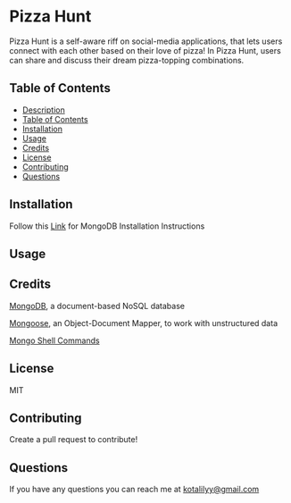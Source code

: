 # Pizza Hunt

Pizza Hunt is a self-aware riff on social-media applications, that lets users connect with each other based on their love of pizza! In Pizza Hunt, users can share and discuss their dream pizza-topping combinations.

## Table of Contents

  - [Description](#description)
  - [Table of Contents](#table-of-contents)
  - [Installation](#installation)
  - [Usage](#usage)
  - [Credits](#credits)
  - [License](#license)
  - [Contributing](#contributing)
  - [Questions](#questions)

## Installation
Follow this [Link](https://docs.mongodb.com/manual/tutorial/install-mongodb-on-os-x/) for MongoDB Installation Instructions
 
## Usage

## Credits

[MongoDB](https://www.mongodb.com/), a document-based NoSQL database

[Mongoose](https://www.npmjs.com/package/mongoose), an Object-Document Mapper, to work with unstructured data

[Mongo Shell Commands](https://docs.mongodb.com/manual/reference/mongo-shell/)

## License

MIT

## Contributing 

Create a pull request to contribute! 

## Questions

If you have any questions you can reach me at kotalilyy@gmail.com
